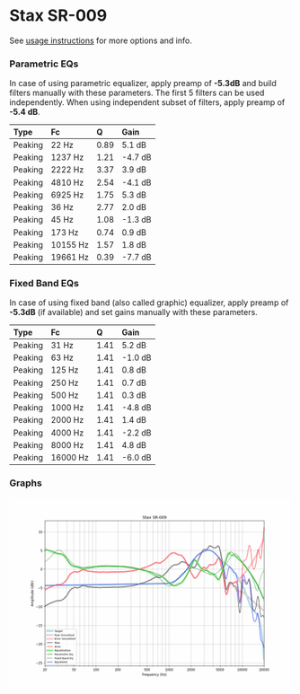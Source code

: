 # Stax SR-009
See [usage instructions](https://github.com/jaakkopasanen/AutoEq#usage) for more options and info.

### Parametric EQs
In case of using parametric equalizer, apply preamp of **-5.3dB** and build filters manually
with these parameters. The first 5 filters can be used independently.
When using independent subset of filters, apply preamp of **-5.4 dB**.

| Type    | Fc       |    Q | Gain    |
|:--------|:---------|:-----|:--------|
| Peaking | 22 Hz    | 0.89 | 5.1 dB  |
| Peaking | 1237 Hz  | 1.21 | -4.7 dB |
| Peaking | 2222 Hz  | 3.37 | 3.9 dB  |
| Peaking | 4810 Hz  | 2.54 | -4.1 dB |
| Peaking | 6925 Hz  | 1.75 | 5.3 dB  |
| Peaking | 36 Hz    | 2.77 | 2.0 dB  |
| Peaking | 45 Hz    | 1.08 | -1.3 dB |
| Peaking | 173 Hz   | 0.74 | 0.9 dB  |
| Peaking | 10155 Hz | 1.57 | 1.8 dB  |
| Peaking | 19661 Hz | 0.39 | -7.7 dB |

### Fixed Band EQs
In case of using fixed band (also called graphic) equalizer, apply preamp of **-5.3dB**
(if available) and set gains manually with these parameters.

| Type    | Fc       |    Q | Gain    |
|:--------|:---------|:-----|:--------|
| Peaking | 31 Hz    | 1.41 | 5.2 dB  |
| Peaking | 63 Hz    | 1.41 | -1.0 dB |
| Peaking | 125 Hz   | 1.41 | 0.8 dB  |
| Peaking | 250 Hz   | 1.41 | 0.7 dB  |
| Peaking | 500 Hz   | 1.41 | 0.3 dB  |
| Peaking | 1000 Hz  | 1.41 | -4.8 dB |
| Peaking | 2000 Hz  | 1.41 | 1.4 dB  |
| Peaking | 4000 Hz  | 1.41 | -2.2 dB |
| Peaking | 8000 Hz  | 1.41 | 4.8 dB  |
| Peaking | 16000 Hz | 1.41 | -6.0 dB |

### Graphs
![](./Stax%20SR-009.png)
